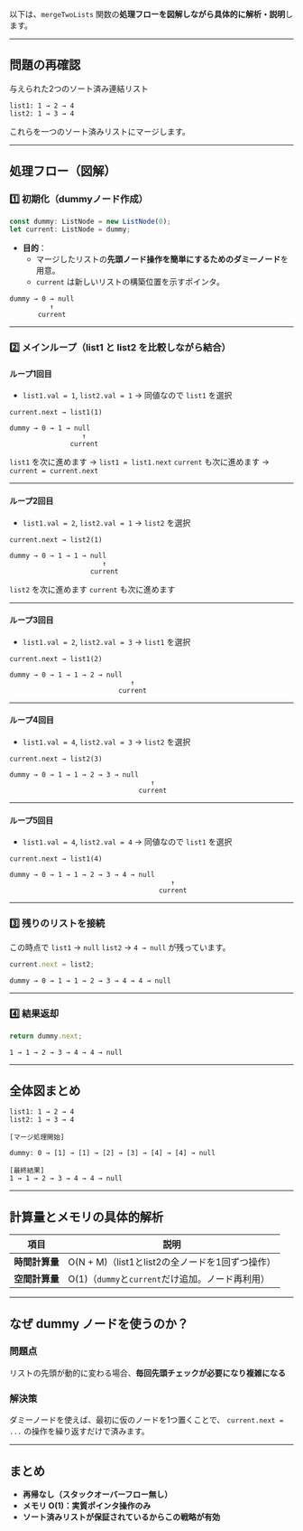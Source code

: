 以下は、`mergeTwoLists` 関数の**処理フローを図解しながら具体的に解析・説明**します。

---

## 問題の再確認

与えられた2つのソート済み連結リスト

```
list1: 1 → 2 → 4
list2: 1 → 3 → 4
```

これらを一つのソート済みリストにマージします。

---

## 処理フロー（図解）

### 1️⃣ 初期化（dummyノード作成）

```ts
const dummy: ListNode = new ListNode(0);
let current: ListNode = dummy;
```

- **目的**：
    - マージしたリストの**先頭ノード操作を簡単にするためのダミーノード**を用意。
    - `current` は新しいリストの構築位置を示すポインタ。

```
dummy → 0 → null
          ↑
       current
```

---

### 2️⃣ メインループ（list1 と list2 を比較しながら結合）

#### **ループ1回目**

- `list1.val = 1`, `list2.val = 1` → 同値なので `list1` を選択

```
current.next → list1(1)

dummy → 0 → 1 → null
                  ↑
               current
```

`list1` を次に進めます → `list1 = list1.next`
`current` も次に進めます → `current = current.next`

---

#### **ループ2回目**

- `list1.val = 2`, `list2.val = 1` → `list2` を選択

```
current.next → list2(1)

dummy → 0 → 1 → 1 → null
                       ↑
                    current
```

`list2` を次に進めます
`current` も次に進めます

---

#### **ループ3回目**

- `list1.val = 2`, `list2.val = 3` → `list1` を選択

```
current.next → list1(2)

dummy → 0 → 1 → 1 → 2 → null
                              ↑
                           current
```

---

#### **ループ4回目**

- `list1.val = 4`, `list2.val = 3` → `list2` を選択

```
current.next → list2(3)

dummy → 0 → 1 → 1 → 2 → 3 → null
                                   ↑
                                current
```

---

#### **ループ5回目**

- `list1.val = 4`, `list2.val = 4` → 同値なので `list1` を選択

```
current.next → list1(4)

dummy → 0 → 1 → 1 → 2 → 3 → 4 → null
                                        ↑
                                     current
```

---

### 3️⃣ 残りのリストを接続

この時点で `list1` → `null`
`list2` → `4 → null` が残っています。

```ts
current.next = list2;
```

```
dummy → 0 → 1 → 1 → 2 → 3 → 4 → 4 → null
```

---

### 4️⃣ 結果返却

```ts
return dummy.next;
```

```
1 → 1 → 2 → 3 → 4 → 4 → null
```

---

## **全体図まとめ**

```
list1: 1 → 2 → 4
list2: 1 → 3 → 4

[マージ処理開始]

dummy: 0 → [1] → [1] → [2] → [3] → [4] → [4] → null

[最終結果]
1 → 1 → 2 → 3 → 4 → 4 → null
```

---

## **計算量とメモリの具体的解析**

| 項目           | 説明                                             |
| -------------- | ------------------------------------------------ |
| **時間計算量** | O(N + M)（list1とlist2の全ノードを1回ずつ操作）  |
| **空間計算量** | O(1)（`dummy`と`current`だけ追加。ノード再利用） |

---

## **なぜ dummy ノードを使うのか？**

### 問題点

リストの先頭が動的に変わる場合、**毎回先頭チェックが必要になり複雑になる**

### 解決策

ダミーノードを使えば、最初に仮のノードを1つ置くことで、
`current.next = ...` の操作を繰り返すだけで済みます。

---

## **まとめ**

- **再帰なし（スタックオーバーフロー無し）**
- **メモリ O(1)：実質ポインタ操作のみ**
- **ソート済みリストが保証されているからこの戦略が有効**

